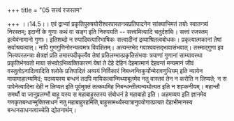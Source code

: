 +++
title = "05 सत्त्वं रजस्तम"

+++
।।14.5।। एवं द्वाभ्यां प्रकृतिपुरुषयोरीश्वरपारतन्त्र्यप्रतिपादनेन
सांक्याभिमतं तयोः स्वातन्त्र्यं निरस्तम्; इदानीं के गुणाः कथं वा सङ्ग
इति निरुपयति -- सत्त्वमित्यादि चतुर्दशबिः। सत्त्वं रजस्तम् इत्येवंनामानो
गुणाः। इतिशब्दो न रुपादिवत्पारिभाषिकः सत्त्वादीनां द्रव्याश्रितत्वबोधकः।
प्रकृत्यात्मकानां तेषां सर्वाश्रयत्वात्। नापि गुणगुणिनोरन्यत्वमत्र
विवक्षितम्। अत्यन्तभेद गवाश्ववत्तद्भावासंभवात्। तस्माद्गुणा इव
नित्यपरतन्त्राः क्षेत्रज्ञं प्रति तमास्पदीकृत्यैव तेषां
प्रतिलम्भात्प्रकृतिसंभवाः त्रयाणां गुणानां साम्यावस्था प्रकृतिर्भगवतो
माया संभवोऽभिव्यक्तिकारणं येषां ते देहे देहिनं देहमात्मानं देहवन्तं
मन्यमानं जीवं वस्तुतोऽनादित्वादिति श्लोके प्रतिपादितं अव्ययं निर्विकारं
निबध्नन्तिकुर्योन्मेरावणुधियम् इति न्यायेन मायामाहात्म्यमिदं; यदव्ययस्य
बन्धनं तदपि मायिकत्वान्मिथ्याबूतमेव नतु वास्तवं तेन न करोति न लिप्यते; न
स पापेनेत्यादिना देही न लिप्यत इति पूर्वमुक्तं तत्कथमिह
निबन्धन्तीत्यन्यथोत्यत इति न शह्कनीयम्। महान्तौ समर्थौ वा जानुप्रलम्भौ
बाहू यस्य स महाबाहुस्तस्य संबोधनं हे महाबाहो इति। अहमव्यय इति ज्ञानमेव
गणकृतबन्धान्मुक्तिसाधनं नतु
महाबाहुरहमिति,बाहुसामर्थ्यस्यात्रानुपयोगात्प्रत्यत देहाभीमानस्य
बन्धनसाधनत्वाच्चेति द्योतनार्थम्।
